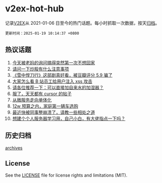 # v2ex-hot-hub

 记录[V2EX](https://www.v2ex.com/)从 2021-01-06 日至今的热门话题。每小时抓取一次数据，按天[归档](archives)。

`更新时间：2025-01-19 10:14:37 +0800`

## 热议话题

1. [今天被老妈的询问搞得突然第一次不想回家](https://www.v2ex.com/t/1106147)
1. [请问一下炒股有什么注意事项](https://www.v2ex.com/t/1106052)
1. [《雪中悍刀行》这部剧真好看，被豆瓣评分 5.9 骗了](https://www.v2ex.com/t/1106049)
1. [大家怎么看 B 站员工给用户注入 xss 攻击](https://www.v2ex.com/t/1106028)
1. [请各位推荐一下：可以直接加自来水的加湿器？](https://www.v2ex.com/t/1106093)
1. [服了，天天都有 cursor 的帖子](https://www.v2ex.com/t/1106116)
1. [从微服务走向单体化](https://www.v2ex.com/t/1106152)
1. [12w 预算之内，家庭第一辆车选购](https://www.v2ex.com/t/1106085)
1. [最近快被同事整崩溃了，请教一些相处之道](https://www.v2ex.com/t/1106032)
1. [想建个个人服务器学习用，自己小白，有大佬指点一下吗？](https://www.v2ex.com/t/1106029)

## 历史归档

[archives](archives)

## License

See the [LICENSE](LICENSE) file for license rights and limitations (MIT).
